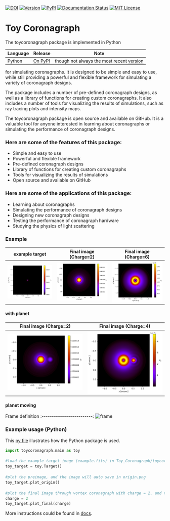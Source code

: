 [![DOI](https://zenodo.org/badge/665310914.svg)](https://zenodo.org/badge/latestdoi/665310914)
[![Version](https://img.shields.io/badge/Version-1.2.2-orange.svg?style=flat-square)]()
<a href="https://pypi.org/project/toycoronagraph/"><img src="https://img.shields.io/pypi/v/lrgs.svg" alt="PyPI" /></a>
[![Documentation Status](https://dreamjade.github.io/Toy_Coronagraph/)](https://dreamjade.github.io/Toy_Coronagraph/)
<a href="./LICENSE"><img src="https://img.shields.io/cran/l/lrgs.svg" alt="MIT License" /></a>

# Toy Coronagraph

The toycoronagraph package is implemented in Python

Language | Release | Note
---------- | -------- | ------
Python | [On PyPI](https://pypi.python.org/pypi/toycoronagraph) | though not always the most recent [version](./toycoronagraph/__init__.py)

for simulating coronagraphs. It is designed to be simple and easy to use, while still providing a powerful and flexible framework for simulating a variety of coronagraph designs. 

The package includes a number of pre-defined coronagraph designs, as well as a library of functions for creating custom coronagraphs. It also includes a number of tools for visualizing the results of simulations, such as ray tracing plots and intensity maps.

The toycoronagraph package is open source and available on GitHub. It is a valuable tool for anyone interested in learning about coronagraphs or simulating the performance of coronagraph designs.

### Here are some of the features of this package:

* Simple and easy to use
* Powerful and flexible framework
* Pre-defined coronagraph designs
* Library of functions for creating custom coronagraphs
* Tools for visualizing the results of simulations
* Open source and available on GitHub

### Here are some of the applications of this package:

* Learning about coronagraphs
* Simulating the performance of coronagraph designs
* Designing new coronagraph designs
* Testing the performance of coronagraph hardware
* Studying the physics of light scattering

### Example

example target           |  Final image (Charge=2)  |  Final image (Charge=6)
:-------------------------:|:-------------------------:|:-------------------------:
![origin](./origin.png) | ![charge2_final](./charge2_final.png) | ![charge6_final](./charge6_final.png)

#### with planet
Final image (Charge=2)  |  Final image (Charge=4)
:-------------------------:|:-------------------------:
![charge2_final](./charge2_with_planets_final.png) | ![charge6_final](./charge4_with_planets_final.png)

#### planet moving
Frame definition
:-------------------------:
![frame](./frame.svg)

### Example usage (Python)
This [py file](./tests/test.py) illustrates how the Python package is used.
```Python
import toycoronagraph.main as toy

#load the example target image (example.fits) in Toy_Coronagraph/toycoronagraph/example_data/ folder
toy_target = toy.Target()

#plot the preimage, and the image will auto save in origin.png
toy_target.plot_origin()

#plot the final image through vortex coronagraph with charge = 2, and the image will auto save in charge2_final.png
charge = 2
toy_target.plot_final(charge)
```
More instructions could be found in [docs](https://dreamjade.github.io/Toy_Coronagraph/).
